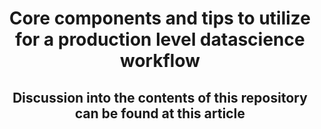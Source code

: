 <div align="center">

# Core components and tips to utilize for a production level datascience workflow

</div>

<div align="center">

## Discussion into the contents of this repository can be found at this article 

</div>

